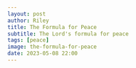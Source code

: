 ```yaml
---
layout: post
author: Riley
title: The Formula for Peace
subtitle: The Lord's formula for peace
tags: [peace]
image: the-formula-for-peace
date: 2023-05-08 22:00
---
```

